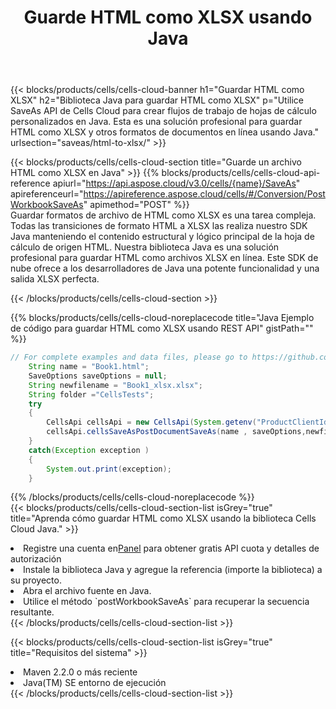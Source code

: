 ﻿---
title:  Guarde HTML como XLSX usando Java
description: Utilizando Aspose.Cells Cloud SDK for Java para guardar el archivo de formato HTML como archivo de formato XLSX.
kwords: Excel, Save HTML as XLSX, REST, Java
howto: How to save HTML as XLSX using Aspose.Cells Cloud Java library.
---
{{< blocks/products/cells/cells-cloud-banner h1="Guardar HTML como XLSX" h2="Biblioteca Java para guardar HTML como XLSX" p="Utilice SaveAs API de Cells Cloud para crear flujos de trabajo de hojas de cálculo personalizados en Java. Esta es una solución profesional para guardar HTML como XLSX y otros formatos de documentos en línea usando Java." urlsection="saveas/html-to-xlsx/" >}}

{{< blocks/products/cells/cells-cloud-section title="Guarde un archivo HTML como XLSX en Java" >}}
{{% blocks/products/cells/cells-cloud-api-reference apiurl="https://api.aspose.cloud/v3.0/cells/{name}/SaveAs" apireferenceurl="https://apireference.aspose.cloud/cells/#/Conversion/PostWorkbookSaveAs" apimethod="POST" %}}
<br/>
Guardar formatos de archivo de HTML como XLSX es una tarea compleja. Todas las transiciones de formato HTML a XLSX las realiza nuestro SDK Java manteniendo el contenido estructural y lógico principal de la hoja de cálculo de origen HTML. Nuestra biblioteca Java es una solución profesional para guardar HTML como archivos XLSX en línea. Este SDK de nube ofrece a los desarrolladores de Java una potente funcionalidad y una salida XLSX perfecta.

{{< /blocks/products/cells/cells-cloud-section >}}

{{% blocks/products/cells/cells-cloud-noreplacecode title="Java Ejemplo de código para guardar HTML como XLSX usando REST API" gistPath="" %}}
  
```java
// For complete examples and data files, please go to https://github.com/aspose-cells-cloud/aspose-cells-cloud-java/
    String name = "Book1.html";
    SaveOptions saveOptions = null;
    String newfilename = "Book1_xlsx.xlsx";
    String folder ="CellsTests";
    try 
    {
        CellsApi cellsApi = new CellsApi(System.getenv("ProductClientId"), System.getenv("ProductClientSecret"));
        cellsApi.cellsSaveAsPostDocumentSaveAs(name , saveOptions,newfilename,false,false,folder,null,null,null,true);                       
    }
    catch(Exception exception )
    {
        System.out.print(exception);
    }
```
  
{{% /blocks/products/cells/cells-cloud-noreplacecode %}}
<br/>
{{< blocks/products/cells/cells-cloud-section-list isGrey="true" title="Aprenda cómo guardar HTML como XLSX usando la biblioteca Cells Cloud Java." >}}
<li> Registre una cuenta en<a href="https://dashboard.aspose.cloud/">Panel</a> para obtener gratis API cuota y detalles de autorización</li>
<li>Instale la biblioteca Java y agregue la referencia (importe la biblioteca) a su proyecto.</li>
<li>Abra el archivo fuente en Java.</li>
<li>Utilice el método `postWorkbookSaveAs` para recuperar la secuencia resultante.</li>
{{< /blocks/products/cells/cells-cloud-section-list >}}

{{< blocks/products/cells/cells-cloud-section-list isGrey="true" title="Requisitos del sistema" >}}
<li>Maven 2.2.0 o más reciente</li>
<li>Java(TM) SE entorno de ejecución</li>
{{< /blocks/products/cells/cells-cloud-section-list >}}
